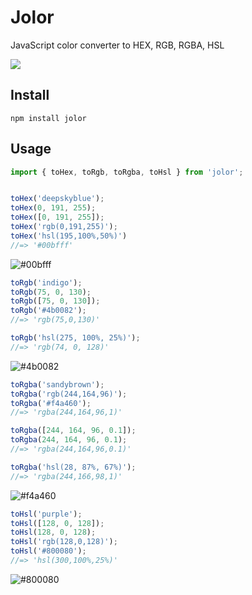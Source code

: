 # Jolor

JavaScript color converter to HEX, RGB, RGBA, HSL


<a href="https://www.npmjs.com/package/jolor">
    <img src="https://nodei.co/npm/jolor.png?mini=true">
</a>

## Install

```
npm install jolor
```

## Usage

```js
import { toHex, toRgb, toRgba, toHsl } from 'jolor';


toHex('deepskyblue');
toHex(0, 191, 255);
toHex([0, 191, 255]);
toHex('rgb(0,191,255)');
toHex('hsl(195,100%,50%)')
//=> '#00bfff'
```

![#00bfff](https://placehold.it/30/00bfff?text=+)


```js
toRgb('indigo');
toRgb(75, 0, 130);
toRgb([75, 0, 130]);
toRgb('#4b0082');
//=> 'rgb(75,0,130)'

toRgb('hsl(275, 100%, 25%)');
//=> 'rgb(74, 0, 128)'
```

![#4b0082](https://placehold.it/30/4b0082?text=+)

```js
toRgba('sandybrown');
toRgba('rgb(244,164,96)');
toRgba('#f4a460');
//=> 'rgba(244,164,96,1)'

toRgba([244, 164, 96, 0.1]);
toRgba(244, 164, 96, 0.1);
//=> 'rgba(244,164,96,0.1)'

toRgba('hsl(28, 87%, 67%)');
//=> 'rgba(244,166,98,1)'

```

![#f4a460](https://placehold.it/30/f4a460?text=+)


```js
toHsl('purple');
toHsl([128, 0, 128]);
toHsl(128, 0, 128);
toHsl('rgb(128,0,128)');
toHsl('#800080');
//=> 'hsl(300,100%,25%)'
```

![#800080](https://placehold.it/30/800080?text=+)

